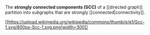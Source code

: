 The **strongly connected components (SCC)** of a [[directed graph]] partition into subgraphs that are strongly [[connected|connectivity]].

[[https://upload.wikimedia.org/wikipedia/commons/thumb/e/e1/Scc-1.svg/800px-Scc-1.svg.png|width=300]]